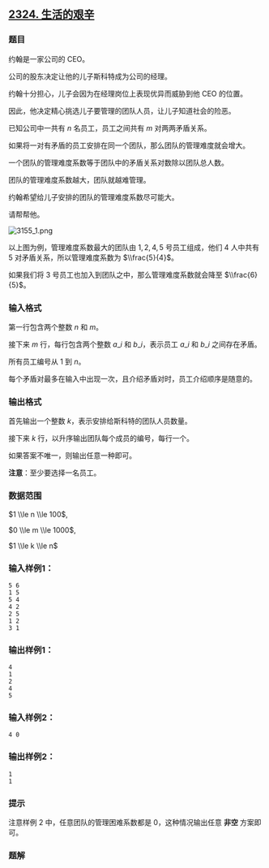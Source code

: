 ## [2324\. 生活的艰辛](https://www.acwing.com/problem/content/2326/)

### 题目

约翰是一家公司的 CEO。

公司的股东决定让他的儿子斯科特成为公司的经理。

约翰十分担心，儿子会因为在经理岗位上表现优异而威胁到他 CEO 的位置。

因此，他决定精心挑选儿子要管理的团队人员，让儿子知道社会的险恶。

已知公司中一共有 $n$ 名员工，员工之间共有 $m$ 对两两矛盾关系。

如果将一对有矛盾的员工安排在同一个团队，那么团队的管理难度就会增大。

一个团队的管理难度系数等于团队中的矛盾关系对数除以团队总人数。

团队的管理难度系数越大，团队就越难管理。

约翰希望给儿子安排的团队的管理难度系数尽可能大。

请帮帮他。

![3155_1.png](https://cdn.acwing.com/media/article/image/2020/08/14/19_45681138dd-3155_1.png)

以上图为例，管理难度系数最大的团队由 $1,2,4,5$ 号员工组成，他们 $4$ 人中共有 $5$ 对矛盾关系，所以管理难度系数为 $\\frac{5}{4}$。

如果我们将 $3$ 号员工也加入到团队之中，那么管理难度系数就会降至 $\\frac{6}{5}$。

### 输入格式

第一行包含两个整数 $n$ 和 $m$。

接下来 $m$ 行，每行包含两个整数 $a\_i$ 和 $b\_i$，表示员工 $a\_i$ 和 $b\_i$ 之间存在矛盾。

所有员工编号从 $1$ 到 $n$。

每个矛盾对最多在输入中出现一次，且介绍矛盾对时，员工介绍顺序是随意的。

### 输出格式

首先输出一个整数 $k$，表示安排给斯科特的团队人员数量。

接下来 $k$ 行，以升序输出团队每个成员的编号，每行一个。

如果答案不唯一，则输出任意一种即可。

**注意**：至少要选择一名员工。

### 数据范围

$1 \\le n \\le 100$,

$0 \\le m \\le 1000$,

$1 \\le k \\le n$

### 输入样例1：

```
5 6
1 5
5 4
4 2
2 5
1 2
3 1
```

### 输出样例1：

```
4
1
2
4
5
```

### 输入样例2：

```
4 0
```

### 输出样例2：

```
1
1
```

### 提示

注意样例 $2$ 中，任意团队的管理困难系数都是 $0$，这种情况输出任意 **非空** 方案即可。

### 题解

